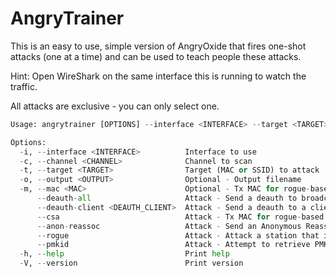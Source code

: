 # AngryTrainer

This is an easy to use, simple version of AngryOxide that fires one-shot attacks (one at a time) and can be used to teach people these attacks.

Hint: Open WireShark on the same interface this is running to watch the traffic.

All attacks are exclusive - you can only select one.

```python
Usage: angrytrainer [OPTIONS] --interface <INTERFACE> --target <TARGET>

Options:
  -i, --interface <INTERFACE>          Interface to use
  -c, --channel <CHANNEL>              Channel to scan
  -t, --target <TARGET>                Target (MAC or SSID) to attack
  -o, --output <OUTPUT>                Optional - Output filename
  -m, --mac <MAC>                      Optional - Tx MAC for rogue-based attacks - will randomize if excluded
      --deauth-all                     Attack - Send a deauth to broadcast
      --deauth-client <DEAUTH_CLIENT>  Attack - Send a deauth to a client MAC
      --csa                            Attack - Tx MAC for rogue-based attacks - will randomize if excluded
      --anon-reassoc                   Attack - Send an Anonymous Reassociation attack to target
      --rogue                          Attack - Attack a station that is probing for this target (MUST BE SSID)
      --pmkid                          Attack - Attempt to retrieve PMKID (if available) from access point
  -h, --help                           Print help
  -V, --version                        Print version
```
